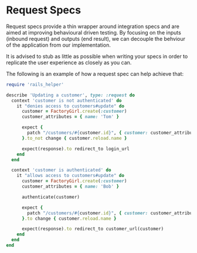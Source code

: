 # Request Specs

Request specs provide a thin wrapper around integration specs and are aimed at
improving behavioural driven testing. By focusing on the inputs (inbound
request) and outputs (end result), we can decouple the behviour of the
application from our implementation.

It is advised to stub as little as possible when writing your specs in order to
replicate the user experience as closely as you can.

The following is an example of how a request spec can help achieve that:

```ruby
require 'rails_helper'

describe 'Updating a customer', type: :request do
  context 'customer is not authenticated' do
    it "denies access to customers#update" do
      customer = FactoryGirl.create(:customer)
      customer_attributes = { name: 'Tom' }

      expect {
        patch "/customers/#{customer.id}", { customer: customer_attributes }
      }.to_not change { customer.reload.name }

      expect(response).to redirect_to login_url
    end
  end

  context 'customer is authenticated' do
    it "allows access to customers#update" do
      customer = FactoryGirl.create(:customer)
      customer_attributes = { name: 'Bob' }

      authenticate(customer)

      expect {
        patch "/customers/#{customer.id}", { customer: customer_attributes }
      }.to change { customer.reload.name }

      expect(response).to redirect_to customer_url(customer)
    end
  end
end
```
